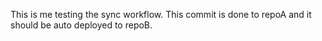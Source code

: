 This is me testing the sync workflow. This commit is done to repoA and it should be auto deployed to repoB.
